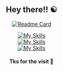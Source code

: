 <div align="center">
 
## Hey there!! ☯️

[![Readme Card](https://github-readme-stats.vercel.app/api/top-langs/?username=hnunezz&layout=compact&langs_count=7&theme=dark&show_icons=true&bg_color=0d1117&hide_border=true)](https://github.com/hnunezz) 
 
[![My Skills](https://skillicons.dev/icons?i=angular,react,js,ts,vscode)](https://github.com/hnunezz) <br>
[![My Skills](https://skillicons.dev/icons?i=html,css,tailwind,sass)](https://github.com/hnunezz) <br>
[![My Skills](https://skillicons.dev/icons?i=spring,java,nodejs)](https://github.com/hnunezz)

#### Tks for the visit 👋
</div>
